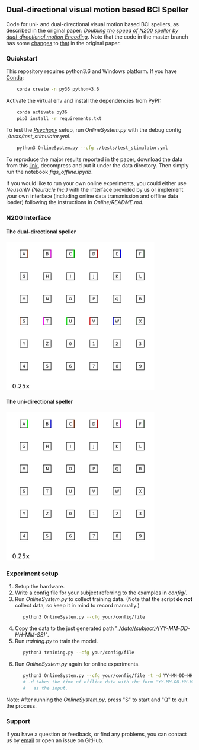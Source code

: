 ## Dual-directional visual motion based BCI Speller
Code for uni- and dual-directional visual motion based BCI spellers, as described in the original paper: 
[*Doubling the speed of N200 speller by dual-directional motion Encoding*](). 
Note that the code in the master branch has some [changes](./pull/3) to [that](./releases/tag/0.1.1) in the original paper.

### Quickstart
This repository requires python3.6 and Windows platform. If you have [Conda](https://anaconda.org):
```bash
    conda create -n py36 python=3.6
```

Activate the virtual env and install the dependencies from PyPI:  
```bash
    conda activate py36
    pip3 install -r requirements.txt
```

To test the *[Psychopy](https://www.psychopy.org/)* setup, run *OnlineSystem.py* with the debug config *./tests/test_stimulator.yml*.
```bash
    python3 OnlineSystem.py --cfg ./tests/test_stimulator.yml
```

To reproduce the major results reported in the paper, download the data from this [link](https://drive.google.com/open?id=1KhsIW-D_Rl6g0l3u2FXpzeZfSxK-fmJI), decompress and put it under the data directory. Then
simply run the notebook *figs_offline.ipynb*.

If you would like to run your own online experiments, you could either use *NeusanW (Neuracle Inc.)* 
with the interface provided by us or implement your own interface (including online data transmission and offline data loader) 
following the instructions in *Online/README.md*. 

### N200 Interface
#### The dual-directional speller
<img src="./Assets/dual-directional.gif" width="400" height="400" />  

#### The uni-directional speller
<img src="./Assets/uni-directional.gif" width="400" height="400" />  


### Experiment setup
1. Setup the hardware.
2. Write a config file for your subject referring to the examples in *config/*.
3. Run *OnlineSystem.py* to collect training data. (Note that the script **do not** collect data, so keep it in mind to record manually.)
    ```bash
       python3 OnlineSystem.py --cfg your/config/file 
    ```
4. Copy the data to the just generated path "*./data/(subject)/(YY-MM-DD-HH-MM-SS)*".
5. Run *training.py* to train the model.
    ```bash
       python3 training.py --cfg your/config/file 
    ```
6. Run *OnlineSystem.py* again for online experiments.
    ```bash
       python3 OnlineSystem.py --cfg your/config/file -t -d YY-MM-DD-HH-MM-SS  
       # -d takes the time of offline data with the form "YY-MM-DD-HH-MM-SS" 
       #   as the input.
    ```
Note: After running the *OnlineSystem.py*, press "S" to start and "Q" to quit the process.

### Support
If you have a question or feedback, or find any problems, you can contact us by [email](mailto:liudkun15@gmail.com) or open an issue on GitHub.
